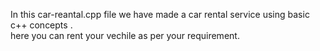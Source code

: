In this car-reantal.cpp file we have made a car rental service using basic c++ concepts .
<br>
here you can  rent your vechile as per your requirement. 
